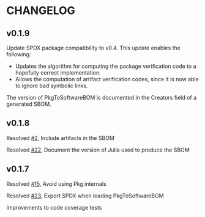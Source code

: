 # CHANGELOG

## v0.1.9
Update SPDX package compatibility to v0.4.  This update enables the following:
* Updates the algorithm for computing the package verification code to a hopefully correct implementation.
* Allows the computation of artifact verification codes, since it is now able to ignore bad symbolic links.

The version of PkgToSoftwareBOM is documented in the Creators field of a generated SBOM.

## v0.1.8
Resolved [#2](https://github.com/SamuraiAku/PkgToSoftwareBOM.jl/issues/2), Include artifacts in the SBOM

Resolved [#22](https://github.com/SamuraiAku/PkgToSoftwareBOM.jl/issues/22), Document the version of Julia used to produce the SBOM

## v0.1.7
Resolved [#15](https://github.com/SamuraiAku/PkgToSoftwareBOM.jl/issues/15), Avoid using Pkg internals

Resolved [#23](https://github.com/SamuraiAku/PkgToSoftwareBOM.jl/issues/23), Export SPDX when loading PkgToSoftwareBOM

Improvements to code coverage tests
